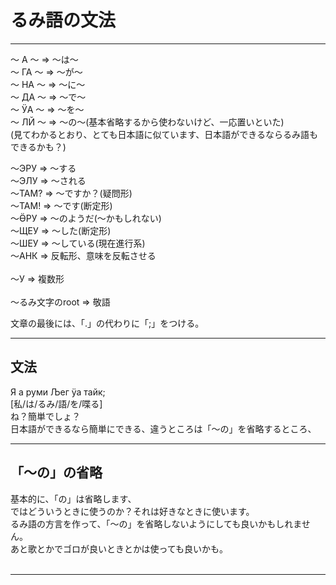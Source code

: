 # るみ語の文法
___
～ А ～ => ～は～<BR>
～ ГА ～ => ～が～<BR>
～ НА ～ => ～に～<BR>
～ ДА ～ => ～で～<BR>
～ ӰА ～ => ～を～<BR>
～ ЛЙ ～ => ～の～(基本省略するから使わないけど、一応置いといた)<BR>
(見てわかるとおり、とても日本語に似ています、日本語ができるならるみ語もできるかも？)<BR>

～ЭРУ => ～する<BR>
～ЭЛУ => ～される<BR>
～ТАМ? => ～ですか？(疑問形)<BR>
～ТАМ! => ～です(断定形)<BR>
～ӪРУ => ～のようだ(～かもしれない)<BR>
～ЩЕУ => ～した(断定形)<BR>
～ШЕУ => ～している(現在進行系)<BR>
～АНК => 反転形、意味を反転させる<BR>
<BR>
～У => 複数形<BR>
<BR>
～るみ文字のroot => 敬語<BR>

文章の最後には、「.」の代わりに「;」をつける。<BR>
___
## 文法
Я а руми Љег ӱа тайк;<BR>
[私/は/るみ/語/を/喋る]<BR>
ね？簡単でしょ？<BR>
日本語ができるなら簡単にできる、違うところは「～の」を省略するところ、<BR>

___
## 「～の」の省略
基本的に、「の」は省略します、<BR>
ではどういうときに使うのか？それは好きなときに使います。<BR>
るみ語の方言を作って、「～の」を省略しないようにしても良いかもしれません。<BR>
あと歌とかでゴロが良いときとかは使っても良いかも。<BR>
<BR>
___
